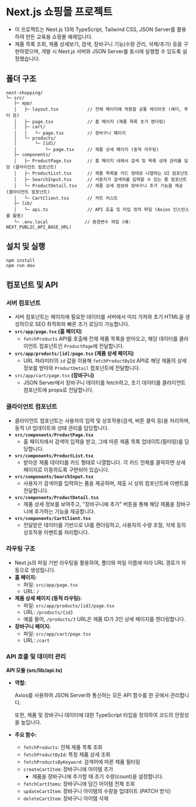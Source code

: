 # Next.js 쇼핑몰 프로젝트

- 이 프로젝트는 Next.js 13와 TypeScript, Tailwind CSS, JSON Server를 활용하여 만든 교육용 쇼핑몰 예제입니다.
- 제품 목록 조회, 제품 상세보기, 검색, 장바구니 기능(수량 관리, 삭제/추가) 등을 구현하였으며, 개발 시 Next.js 서버와 JSON Server를 동시에 실행할 수 있도록 설정했습니다.

## 폴더 구조

```tsx
next-shopping/
└─ src/
   ├─ app/
   │   ├─ layout.tsx           // 전체 페이지에 적용할 공통 레이아웃 (헤더, 푸터 등)
   │   ├─ page.tsx             // 홈 페이지 (제품 목록 초기 렌더링)
   │   ├─ cart/
   │   │   └─ page.tsx         // 장바구니 페이지
   │   └─ products/
   │       └─ [id]/
   │           └─ page.tsx     // 제품 상세 페이지 (동적 라우팅)
   ├─ components/
   │   ├─ ProductPage.tsx      // 홈 페이지 내에서 검색 및 목록 상태 관리를 담당 (클라이언트 컴포넌트)
   │   ├─ ProductList.tsx      // 제품 목록을 카드 형태로 나열하는 UI 컴포넌트
   │   ├─ SearchInput.tsx      // 사용자가 검색어를 입력할 수 있는 폼 컴포넌트
   │   └─ ProductDetail.tsx    // 제품 상세 정보와 장바구니 추가 기능을 제공 (클라이언트 컴포넌트)
   │   └─ CartClient.tsx       // 카트 리스트 
   ├─ lib/
   │   └─ api.ts               // API 호출 및 타입 정의 파일 (Axios 인스턴스를 활용)
   └─ .env.local              // 환경변수 파일 (예: NEXT_PUBLIC_API_BASE_URL)

```

## 설치 및 실행

```tsx
npm install
npm run dev
```

## 컴포넌트 및 API

### 서버 컴포넌트

- 서버 컴포넌트는 페이지에 필요한 데이터를 서버에서 미리 가져와 초기 HTML을 생성하므로 SEO 최적화와 빠른 초기 로딩이 가능합니다.
- **`src/app/page.tsx` (홈 페이지)**
    - `fetchProducts` API를 호출해 전체 제품 목록을 받아오고, 해당 데이터를 클라이언트 컴포넌트인 `ProductPage`에 전달합니다.
- **`src/app/products/[id]/page.tsx` (제품 상세 페이지)**
    - URL 파라미터의 `id` 값을 이용해 `fetchProductById` API로 해당 제품의 상세 정보를 받아와 `ProductDetail` 컴포넌트에 전달합니다.
- `src/app/cart/page.tsx` **(장바구니)**
    - JSON Server에서 장바구니 데이터를 fetch하고, 초기 데이터를 클라이언트 컴포넌트에 props로 전달합니다.

### 클라이언트 컴포넌트

- 클라이언트 컴포넌트는 사용자의 입력 및 상호작용(검색, 버튼 클릭 등)을 처리하며, 동적 UI 업데이트와 상태 관리를 담당합니다.
- **`src/components/ProductPage.tsx`**
    - 홈 페이지에서 검색어 입력을 받고, 그에 따른 제품 목록 업데이트(필터링)를 담당합니다.
- **`src/components/ProductList.tsx`**
    - 받아온 제품 데이터를 카드 형태로 나열합니다. 각 카드 전체를 클릭하면 상세 페이지로 이동하도록 구현되어 있습니다.
- **`src/components/SearchInput.tsx`**
    - 사용자가 검색어를 입력하는 폼을 제공하며, 제출 시 상위 컴포넌트에 이벤트를 전달합니다.
- **`src/components/ProductDetail.tsx`**
    - 제품 상세 정보를 보여주고, "장바구니에 추가" 버튼을 통해 해당 제품을 장바구니에 추가하는 기능을 제공합니다.
- **`src/components/CartClient.tsx`**
    - 전달받은 데이터를 기반으로 UI를 렌더링하고, 사용자의 수량 조절, 삭제 등의 상호작용 이벤트를 처리합니다.

### 라우팅 구조

- Next.js의 파일 기반 라우팅을 활용하여, 폴더와 파일 이름에 따라 URL 경로가 자동으로 생성됩니다.
- **홈 페이지:**
    - 파일: `src/app/page.tsx`
    - URL: `/`
- **제품 상세 페이지 (동적 라우팅):**
    - 파일: `src/app/products/[id]/page.tsx`
    - URL: `/products/{id}`
    - 예를 들어, `/products/3` URL은 제품 ID가 3인 상세 페이지를 렌더링합니다.
- **장바구니 페이지:**
    - 파일: `src/app/cart/page.tsx`
    - URL: `/cart`

### API 호출 및 데이터 관리

**API 모듈 (src/lib/api.ts)**

- **역할:**
    
    Axios를 사용하여 JSON Server와 통신하는 모든 API 함수를 한 곳에서 관리합니다.
    
    또한, 제품 및 장바구니 데이터에 대한 TypeScript 타입을 정의하여 코드의 안정성을 높입니다.
    
- **주요 함수:**
    - `fetchProducts`: 전체 제품 목록 조회
    - `fetchProductById`: 특정 제품 상세 조회
    - `fetchProductsByKeyword`: 검색어에 따른 제품 필터링
    - `createCartItem`: 장바구니에 아이템 추가
        - 제품을 장바구니에 추가할 때 초기 수량(count)을 설정합니다.
    - `fetchCartItems`: 장바구니에 담긴 아이템 전체 조회
    - `updateCartItem`: 장바구니 아이템의 수량을 업데이트 (PATCH 방식)
    - `deleteCartItem`: 장바구니 아이템 삭제
